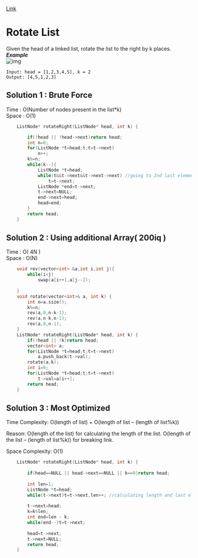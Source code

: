 [Link](https://leetcode.com/problems/rotate-list/description/)
# Rotate List
Given the head of a linked list, rotate the list to the right by k places.<br>
***Example***<br>
![img](https://assets.leetcode.com/uploads/2020/11/13/rotate1.jpg)
```
Input: head = [1,2,3,4,5], k = 2
Output: [4,5,1,2,3]
```
## Solution 1 : Brute Force
Time : O(Number of nodes present in the list*k)<br>
Space : O(1)
```cpp
    ListNode* rotateRight(ListNode* head, int k) {

        if(!head || !head->next)return head;
        int n=0;
        for(ListNode *t=head;t;t=t->next)
            n++;
        k%=n;
        while(k--){
            ListNode *t=head;
            while(t&&t->next&&t->next->next) //going to 2nd last element 
                t=t->next;
            ListNode *end=t->next;
            t->next=NULL;
            end->next=head;
            head=end;
        }
        return head;
    }
```

## Solution 2 : Using additional Array( 200iq )
Time : O( 4N )<br>
Space : O(N)
```cpp
    void rev(vector<int> &a,int i,int j){
        while(i<j)
            swap(a[i++],a[j--]);
        
    }
    void rotate(vector<int>& a, int k) {
        int n=a.size();
        k%=n;
        rev(a,0,n-k-1);
        rev(a,n-k,n-1);
        rev(a,0,n-1);
    }
    ListNode* rotateRight(ListNode* head, int k) {
        if(!head || !k)return head;
        vector<int> a;
        for(ListNode *t=head;t;t=t->next)
            a.push_back(t->val);
        rotate(a,k);        
        int i=0;
        for(ListNode *t=head;t;t=t->next)
            t->val=a[i++];
        return head;
    }
```
## Solution 3 : Most Optimized
Time Complexity: O(length of list) + O(length of list – (length of list%k))

Reason: O(length of the list) for calculating the length of the list. O(length of the list – (length of list%k)) for breaking link.

Space Complexity: O(1)
```cpp
    ListNode* rotateRight(ListNode* head, int k) {
        
        if(head==NULL || head->next==NULL || k==0)return head;
        
        int len=1;
        ListNode *t=head;
        while(t->next)t=t->next,len++; //calculating length and last element
        
        t->next=head;
        k=k%len;
        int end=len - k;
        while(end--)t=t->next;
        
        head=t->next;
        t->next=NULL;
        return head;
    }

```